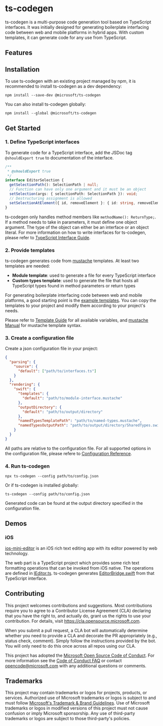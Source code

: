 # ts-codegen

ts-codegen is a multi-purpose code generation tool based on TypeScript interfaces. It was initially designed for generating boilerplate interfacing code between web and mobile platforms in hybrid apps. With custom templates, it can generate code for any use from TypeScript.

## Features

## Installation

To use ts-codegen with an existing project managed by npm, it is recommended to install ts-codegen as a dev dependency:

```shell
npm install --save-dev @microsoft/ts-codegen
```

You can also install ts-codegen globally:

```shell
npm install --global @microsoft/ts-codegen
```

## Get Started

### 1. Define TypeScript interfaces

To generate code for a TypeScript interface, add the JSDoc tag `@shouldExport true` to documentation of the interface.

```typescript
/**
 * @shouldExport true
 */
interface EditorSelection {
  getSelectionPath(): SelectionPath | null;
  // Function can have only one argument and it must be an object
  setSelection(args: { selectionPath: SelectionPath }): void;
  // Destructuring assignment is allowed
  setSelectionAtElement({ id, removeElement }: { id: string, removeElement?: boolean }): void;
}
```

ts-codegen only handles method members like `methodName(): ReturnType;`. If a method needs to take in parameters, it must define one object argument. The type of the object can either be an interface or an object literal. For more information on how to write interfaces for ts-codegen, please refer to [TypeScript Interface Guide](documentation/interface-guide.md).

### 2. Provide templates

ts-codegen generates code from [mustache](http://mustache.github.io) templates. At least two templates are needed:

- **Module template**: used to generate a file for every TypeScript interface
- **Custom types template**: used to generate the file that hosts all TypeScript types found in method parameters or return types

For generating boilerplate interfacing code between web and mobile platforms, a good starting point is the [example templates](example-templates). You can copy the templates to your project and modify them according to your project's needs.

Please refer to [Template Guide](documentation/template-guide.md) for all available variables, and [mustache Manual](http://mustache.github.io/mustache.5.html) for mustache template syntax.

### 3. Create a configuration file

Create a json configuration file in your project:

```json
{
  "parsing": {
    "source": {
      "default": ["path/to/interfaces.ts"]
    }
  },
  "rendering": {
    "swift": {
      "templates": {
        "default": "path/to/module-interface.mustache"
      },
      "outputDirectory": {
        "default": "path/to/output/directory"
      },
      "namedTypesTemplatePath": "path/to/named-types.mustache",
      "namedTypesOutputPath": "path/to/output/directory/SharedTypes.swift"
    }
  }
}
```

All paths are relative to the configuration file. For all supported options in the configuration file, please refere to [Configuration Reference](documentation/configuration-reference.md).

### 4. Run ts-codegen

```shell
npx ts-codegen --config path/to/config.json
```

Or if ts-codegen is installed globally:

```shell
ts-codegen --config path/to/config.json
```

Generated code can be found at the output directory specified in the configuration file.

## Demos

### iOS

[ios-mini-editor](demo/mini-editor) is an iOS rich text editing app with its editor powered by web technology.

The web part is a TypeScript project which provides some rich text formatting operations that can be invoked from iOS native. The operations are defined in [IEditor.ts](demo/mini-editor/web/src/editor/IEditor.ts). ts-codegen generates [EditorBridge.swift](demo/mini-editor/apple/MiniEditor/Generated/EditorBridge.swift) from that TypeScript interface.

## Contributing

This project welcomes contributions and suggestions. Most contributions require you to agree to a
Contributor License Agreement (CLA) declaring that you have the right to, and actually do, grant us
the rights to use your contribution. For details, visit https://cla.opensource.microsoft.com.

When you submit a pull request, a CLA bot will automatically determine whether you need to provide
a CLA and decorate the PR appropriately (e.g., status check, comment). Simply follow the instructions
provided by the bot. You will only need to do this once across all repos using our CLA.

This project has adopted the [Microsoft Open Source Code of Conduct](https://opensource.microsoft.com/codeofconduct/).
For more information see the [Code of Conduct FAQ](https://opensource.microsoft.com/codeofconduct/faq/) or
contact [opencode@microsoft.com](mailto:opencode@microsoft.com) with any additional questions or comments.

## Trademarks

This project may contain trademarks or logos for projects, products, or services. Authorized use of Microsoft 
trademarks or logos is subject to and must follow 
[Microsoft's Trademark & Brand Guidelines](https://www.microsoft.com/en-us/legal/intellectualproperty/trademarks/usage/general).
Use of Microsoft trademarks or logos in modified versions of this project must not cause confusion or imply Microsoft sponsorship.
Any use of third-party trademarks or logos are subject to those third-party's policies.
